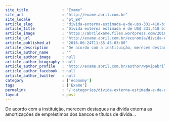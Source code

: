```yaml
---
site_title               : "Exame"
site_url                 : "http://exame.abril.com.br"
site_locale              : "pt_BR"
article_slug             : "divida-externa-estimada-e-de-uss-331-418-bi-em-maio-diz-bc"
article_title            : "Dívida externa estimada é de US$ 331,418 bi em maio, diz BC"
article_image            : "https://abrilexame.files.wordpress.com/2016/09/size_960_16_9_banco-central-brasil5.jpg?quality=70&strip=all&w=960"
article_url              : "http://exame.abril.com.br/economia/divida-externa-estimada-e-de-us-331-418-bi-em-maio-diz-bc/"
article_published_at     : "2016-06-24T11:35:45-03:00"
article_description      : "De acordo com a instituição, merecem destaques na dívida externa as amortizações de empréstimos dos bancos e títulos de dívida..."
article_author_name      : ""
article_author_image     : null
article_author_biography : null
article_author_profile   : "http://exame.abril.com.br/author/wpvipabril/"
article_author_facebook  : null
article_author_twitter   : null
category                 : ['economy']
tags                     : ['Exame']
permalink                : "/:categories/divida-externa-estimada-e-de-uss-331-418-bi-em-maio-diz-bc/"
layout                   : post
---
```


De acordo com a instituição, merecem destaques na dívida externa as amortizações de empréstimos dos bancos e títulos de dívida...
